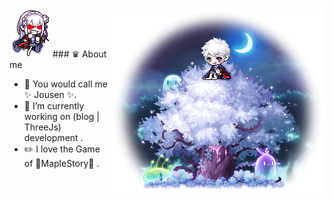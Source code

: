 <img align="right" src="https://github.com/JousenZhou/JousenZhou/blob/main/1.png" alt="" />
<div  align="left">
<img  src="https://github.com/JousenZhou/JousenZhou/blob/main/2.png" alt=""/>
### ♛ About me


- 🔭 You would call me ✨ Jousen ✨.
- 💬 I’m currently working on (blog | ThreeJs) development .
- ✏️ I love the Game of 🍁MapleStory🍁 .
</div>



<!--
**JousenZhou/JousenZhou** is a ✨ _special_ ✨ repository because its `README.md` (this file) appears on your GitHub profile.

Here are some ideas to get you started:

- 🔭 I’m currently working on ...
- 🌱 I’m currently learning ...
- 👯 I’m looking to collaborate on ...
- 🤔 I’m looking for help with ...
- 💬 Ask me about ...
- 📫 How to reach me: ...
- 😄 Pronouns: ...
- ⚡ Fun fact: ...
-->


